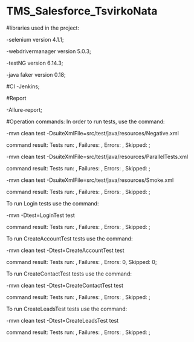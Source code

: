 # TMS_Salesforce_TsvirkoNata

#libraries used in the project:

-selenium version 4.1.1;

-webdrivermanager version 5.0.3;

-testNG version 6.14.3;

-java faker version 0.18;

#CI
-Jenkins;

#Report

-Allure-report;

#Operation commands:
In order to run tests, use the command:

-mvn clean test -DsuiteXmlFile=src/test/java/resources/Negative.xml

command result:  Tests run: , Failures: , Errors: , Skipped: ;

-mvn clean test -DsuiteXmlFile=src/test/java/resources/ParallelTests.xml

command result: Tests run: , Failures: , Errors: , Skipped: ;

-mvn clean test -DsuiteXmlFile=src/test/java/resources/Smoke.xml

command result:  Tests run: , Failures: , Errors: , Skipped: ;

To run Login tests use the command:

-mvn -Dtest=LoginTest test

command result:  Tests run: , Failures: , Errors: , Skipped: ;

To run CreateAccountTest tests use the command:

-mvn clean test -Dtest=CreateAccountTest test

command result: Tests run: , Failures: , Errors: 0, Skipped: 0;

To run CreateContactTest tests use the command:

-mvn clean test -Dtest=CreateContactTest test

command result: Tests run: , Failures: , Errors: , Skipped: ;

To run CreateLeadsTest tests use the command:

-mvn clean test -Dtest=CreateLeadsTest test

command result: Tests run: , Failures: , Errors: , Skipped: ;
